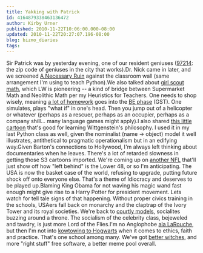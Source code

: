 ```yaml
---
title: Yakking with Patrick
id: 4164879338463136472
author: Kirby Urner
published: 2010-11-22T10:06:00.000-08:00
updated: 2010-11-22T20:27:07.196-08:00
blog: bizmo_diaries
tags: 
---
```


Sir Patrick was by yesterday evening, one of our resident geniuses ([97214](http://worldgame.blogspot.com/2010/04/back-in-97214.html):  the zip code of geniuses in the city that works).Dr. Nick came in later, and we screened [A Necessary Ruin](http://worldgame.blogspot.com/2010/10/necessary-ruin-movie-review.html) against the classroom wall (same arrangement I'm using to teach Python).We also talked about [girl scout math](http://mathforum.org/kb/message.jspa?messageID=7303061&tstart=0), which LW is pioneering -- a kind of bridge between Supermarket Math and Neolithic Math per my Heuristics for Teachers.  One needs to shop wisely, meaning [a lot of homework](http://worldgame.blogspot.com/2010/11/visit-with-architect.html) goes into the [BE phase](http://www.grunch.net/synergetics/gst1.html) (GST).  One simulates, plays "what if" in one's head.  Then you jump out of a helicopter or whatever (perhaps as a rescuer, perhaps as an occupier, perhaps as a company shill... many language games might apply).I also shared [this little cartoon](http://www.youtube.com/watch?v=g40KpZa4hSI) that's good for learning Wittgenstein's philosophy. I used it in my last Python class as well, given the nominalist (name -> object) model it well illustrates, antithetical to pragmatic operationalism but in an edifying way.Given Barton's connections to Hollywood, I'm always left thinking about documentaries when he leaves.  There's a lot of retarded slowness in getting those S3 cartoons imported.  We're coming up on [another NFL](http://worldgame.blogspot.com/2010/02/more-from-97214.html) that'll just show off how "left behind" is the Lower 48, or so I'm anticipating.  The USA is now the basket case of the world, refusing to upgrade, putting future shock off onto everyone else.  That's a theme of Idiocracy and deserves to be played up.Blaming King Obama for not waving his magic wand fast enough might give rise to a Harry Potter for president movement.  Lets watch for tell tale signs of that happening.  Without proper civics training in the schools, USAers fall back on monarchy and the claptrap of the Ivory Tower and its royal societies.  We're back to [courtly models](http://mybizmo.blogspot.com/2006/07/making-waves-in-dc.html), socialites buzzing around a throne. The socialism of the celebrity class, bejeweled and tawdry, is just more Lord of the Flies.I'm no Anglophobe [ala LaRouche](http://mybizmo.blogspot.com/2010/05/surveying-history.html), but then I'm not into [kowtowing to Hogwarts](http://mybizmo.blogspot.com/2009/07/hp-half-blood-prince-movie-review.html) when it comes to ethics, faith and practice.  That's one school among many.  We've got [better witches](http://controlroom.blogspot.com/2009/03/celebrating-wicca.html), and more "right stuff" free software, a better meme pool overall.
